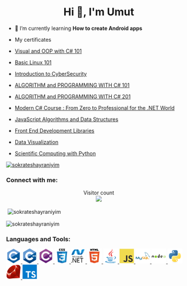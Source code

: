 <h1 align="center">Hi 👋, I'm Umut </h1>




- 🌱 I’m currently learning **How to create Android apps**

- My certificates 
- [Visual and OOP with C# 101](https://gelecegiyazanlar.turkcell.com.tr/kisi/belge/varheartnull/C%20Sharp%20Form%20ile%20Görsel%20ve%20Nesne%20Tabanlı%20Programlama/101)
- [Basic Linux 101 ](https://gelecegiyazanlar.turkcell.com.tr/kisi/belge/varheartnull/Temel%20Linux/101)
- [Introduction to CyberSecurity](https://gelecegiyazanlar.turkcell.com.tr/kisi/belge/varheartnull/Siber%20Güvenlik/101)
- [ALGORITHM and PROGRAMMING WITH C# 101](https://gelecegiyazanlar.turkcell.com.tr/kisi/belge/varheartnull/C%20Sharp%20ile%20Algoritma%20ve%20Programlama/101)
- [ALGORITHM and PROGRAMMING WITH C# 201](https://gelecegiyazanlar.turkcell.com.tr/kisi/belge/varheartnull/C%20Sharp%20ile%20Algoritma%20ve%20Programlama/201)
- [Modern C# Course : From Zero to Professional for the .NET World](https://www.udemy.com/certificate/UC-a1d8894a-4734-457f-b027-f65bdf797bf9/)
- [JavaScript Algorithms and Data Structures](https://www.freecodecamp.org/certification/rubywasamotherfuckinreject/javascript-algorithms-and-data-structures)
- [Front End Development Libraries](https://www.freecodecamp.org/certification/rubywasamotherfuckinreject/front-end-development-libraries)
- [Data Visualization](https://www.freecodecamp.org/certification/rubywasamotherfuckinreject/data-visualization)
- [Scientific Computing with Python](https://www.freecodecamp.org/certification/rubywasamotherfuckinreject/scientific-computing-with-python-v7)


<p align="left"> <a href="https://github.com/ryo-ma/github-profile-trophy"><img src="https://github-profile-trophy.vercel.app/?username=sokrateshayraniyim" alt="sokrateshayraniyim" /></a> </p>
<h3 align="left">Connect with me:</h3>
<p align="left">
</p>



<p align="center"> 
  Visitor count<br>
  <img src="https://profile-counter.glitch.me/sokrateshayraniyim/count.svg" />
</p>


<p>&nbsp;<img align="center" src="https://github-readme-stats.vercel.app/api?username=sokrateshayraniyim&show_icons=true&locale=en" alt="sokrateshayraniyim" /></p>
<p><img align="center" src="https://github-readme-streak-stats.herokuapp.com/?user=sokrateshayraniyim&" alt="sokrateshayraniyim" /></p>


<p align="left">
</p>

<h3 align="left">Languages and Tools:</h3>
<p align="left"> <a href="https://www.cprogramming.com/" target="_blank" rel="noreferrer"> <img src="https://raw.githubusercontent.com/devicons/devicon/master/icons/c/c-original.svg" alt="c" width="40" height="40"/> </a> <a href="https://www.w3schools.com/cpp/" target="_blank" rel="noreferrer"> <img src="https://raw.githubusercontent.com/devicons/devicon/master/icons/cplusplus/cplusplus-original.svg" alt="cplusplus" width="40" height="40"/> </a> <a href="https://www.w3schools.com/cs/" target="_blank" rel="noreferrer"> <img src="https://raw.githubusercontent.com/devicons/devicon/master/icons/csharp/csharp-original.svg" alt="csharp" width="40" height="40"/> </a> <a href="https://www.w3schools.com/css/" target="_blank" rel="noreferrer"> <img src="https://raw.githubusercontent.com/devicons/devicon/master/icons/css3/css3-original-wordmark.svg" alt="css3" width="40" height="40"/> </a> <a href="https://dotnet.microsoft.com/" target="_blank" rel="noreferrer"> <img src="https://raw.githubusercontent.com/devicons/devicon/master/icons/dot-net/dot-net-original-wordmark.svg" alt="dotnet" width="40" height="40"/> </a> <a href="https://www.w3.org/html/" target="_blank" rel="noreferrer"> <img src="https://raw.githubusercontent.com/devicons/devicon/master/icons/html5/html5-original-wordmark.svg" alt="html5" width="40" height="40"/> </a> <a href="https://www.java.com" target="_blank" rel="noreferrer"> <img src="https://raw.githubusercontent.com/devicons/devicon/master/icons/java/java-original.svg" alt="java" width="40" height="40"/> </a> <a href="https://developer.mozilla.org/en-US/docs/Web/JavaScript" target="_blank" rel="noreferrer"> <img src="https://raw.githubusercontent.com/devicons/devicon/master/icons/javascript/javascript-original.svg" alt="javascript" width="40" height="40"/> </a> <a href="https://www.mysql.com/" target="_blank" rel="noreferrer"> <img src="https://raw.githubusercontent.com/devicons/devicon/master/icons/mysql/mysql-original-wordmark.svg" alt="mysql" width="40" height="40"/> </a> <a href="https://nodejs.org" target="_blank" rel="noreferrer"> <img src="https://raw.githubusercontent.com/devicons/devicon/master/icons/nodejs/nodejs-original-wordmark.svg" alt="nodejs" width="40" height="40"/> </a> <a href="https://www.python.org" target="_blank" rel="noreferrer"> <img src="https://raw.githubusercontent.com/devicons/devicon/master/icons/python/python-original.svg" alt="python" width="40" height="40"/> </a> <a href="https://www.ruby-lang.org/en/" target="_blank" rel="noreferrer"> <img src="https://raw.githubusercontent.com/devicons/devicon/master/icons/ruby/ruby-original.svg" alt="ruby" width="40" height="40"/> </a> <a href="https://www.typescriptlang.org/" target="_blank" rel="noreferrer"> <img src="https://raw.githubusercontent.com/devicons/devicon/master/icons/typescript/typescript-original.svg" alt="typescript" width="40" height="40"/> </a> </p>


